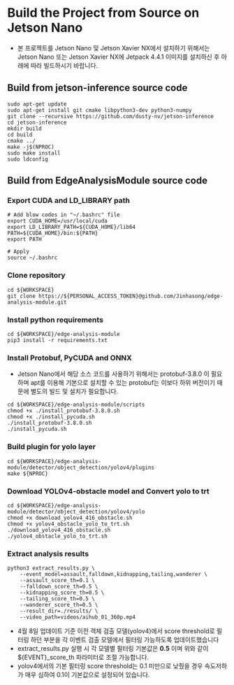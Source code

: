 # Build the Project from Source on Jetson Nano
* 본 프로젝트를 Jetson Nano 및 Jetson Xavier NX에서 설치하기 위해서는 Jetson Nano 또는 Jetson Xavier NX에 Jetpack 4.4.1 이미지를 설치하신 후 아래에 따라 빌드하시기 바랍니다.
## Build from jetson-inference source code
```shell script
sudo apt-get update
sudo apt-get install git cmake libpython3-dev python3-numpy
git clone --recursive https://github.com/dusty-nv/jetson-inference
cd jetson-inference
mkdir build
cd build
cmake ../
make -j$(NPROC)
sudo make install
sudo ldconfig
```
## Build from EdgeAnalysisModule source code
### Export CUDA and LD_LIBRARY path
```shell script
# Add blow codes in "~/.bashrc" file
export CUDA_HOME=/usr/local/cuda
export LD_LIBRARY_PATH=${CUDA_HOME}/lib64
PATH=${CUDA_HOME}/bin:${PATH}
export PATH

# Apply
source ~/.bashrc
``` 
### Clone repository
```shell script
cd ${WORKSPACE}
git clone https://${PERSONAL_ACCESS_TOKEN}@github.com/Jinhasong/edge-analysis-module.git
```
### Install python requirements
```shell script
cd ${WORKSPACE}/edge-analysis-module
pip3 install -r requirements.txt 
``` 
### Install Protobuf, PyCUDA and ONNX
* Jetson Nano에서 해당 소스 코드를 사용하기 위해서는 protobuf-3.8.0 이 필요하며 apt를 이용해 기본으로 설치할 수 있는 protobuf는 이보다 하위 버전이기 때문에 별도의 빌드 및 설치가 필요합니다.
```shell script
cd ${WORKSPACE}/edge-analysis-module/scripts
chmod +x ./install_protobuf-3.8.0.sh
chmod +x ./install_pycuda.sh
./install_protobuf-3.8.0.sh
./install_pycuda.sh
```
### Build plugin for yolo layer
```shell script
cd ${WORKSPACE}/edge-analysis-module/detector/object_detection/yolov4/plugins
make ${NPROC}
```
### Download YOLOv4-obstacle model and Convert yolo to trt
```shell script
cd ${WORKSPACE}/edge-analysis-module/detector/object_detection/yolov4/yolo
chmod +x download_yolov4_416_obstacle.sh
chmod +x yolov4_obstacle_yolo_to_trt.sh
./download_yolov4_416_obstacle.sh
./yolov4_obstacle_yolo_to_trt.sh
```

### Extract analysis results
```shell script
python3 extract_results.py \
    --event_model=assault,falldown,kidnapping,tailing,wanderer \
    --assault_score_th=0.1 \
    --falldown_score_th=0.5 \
    --kidnapping_score_th=0.5 \
    --tailing_score_th=0.5 \
    --wanderer_score_th=0.5 \
    --result_dir=./results/ \
    --video_path=videos/aihub_01_360p.mp4
```
- 4월 8일 업데이트 기준 이전 객체 검출 모델(yolov4)에서 score threshold로 필터링 하던 부분을 각 이벤트 검출 모델에서 필터링 가능하도록 업데이트했습니다
- extract_results.py 실행 시 각 모델별 필터링 기본값은 __0.5__ 이며 위와 같이 ${EVENT}_score_th 파라미터로 조절 가능합니다.
- yolov4에서의 기본 필터링 score threshold는 0.1 미만으로 낮췄을 경우 속도저하가 매우 심하여 0.1이 기본값으로 설정되어 있습니다. 